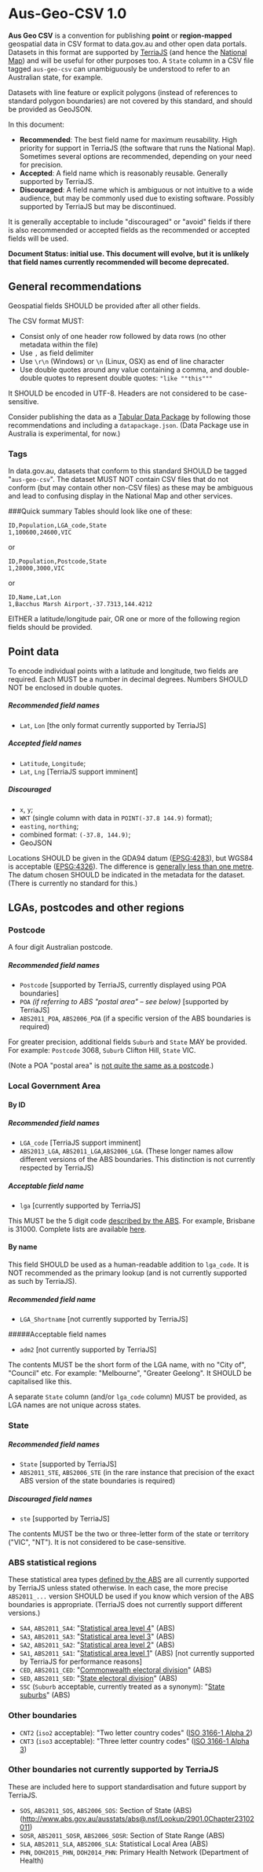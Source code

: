 # Aus-Geo-CSV 1.0

**Aus Geo CSV** is a convention for publishing **point** or **region-mapped** geospatial data in CSV format to data.gov.au and other open data portals. Datasets in this format are supported by [TerriaJS](https://github.com/terriajs/terriajs) (and hence the [National Map](http://nationalmap.gov.au/)) and will be useful for other purposes too. A `State` column in a CSV file tagged `aus-geo-csv` can unambiguously be understood to refer to an Australian state, for example.

Datasets with line feature or explicit polygons (instead of references to standard polygon boundaries) are not covered by this standard, and should be provided as GeoJSON.

In this document:

* **Recommended**: The best field name for maximum reusability. High priority for support in TerriaJS (the software that runs the National Map). Sometimes several options are recommended, depending on your need for precision.
* **Accepted**: A field name which is reasonably reusable. Generally supported by TerriaJS.
* **Discouraged**: A field name which is ambiguous or not intuitive to a wide audience, but may be commonly used due to existing software. Possibly supported by TerriaJS but may be discontinued.

It is generally acceptable to include "discouraged" or "avoid" fields if there is also recommended or accepted fields as the recommended or accepted fields will be used.

**Document Status: initial use. This document will evolve, but it is unlikely that field names currently recommended will become deprecated.**

## General recommendations

Geospatial fields SHOULD be provided after all other fields.

The CSV format MUST:

* Consist only of one header row followed by data rows (no other metadata within the file)
* Use `,` as field delimiter
* Use `\r\n` (Windows) or `\n` (Linux, OSX) as end of line character
* Use double quotes around any value containing a comma, and double-double quotes to represent double quotes: `"like ""this"""`

It SHOULD be encoded in UTF-8. Headers are not considered to be case-sensitive.

Consider publishing the data as a [Tabular Data Package](http://dataprotocols.org/tabular-data-package/) by following those recommendations and including a `datapackage.json`. (Data Package use in Australia is experimental, for now.)

### Tags
In data.gov.au, datasets that conform to this standard SHOULD be tagged "`aus-geo-csv`". The dataset MUST NOT contain CSV files that do not conform (but may contain other non-CSV files) as these may be ambiguous and lead to confusing display in the National Map and other services.

###Quick summary
Tables should look like one of these:

```
ID,Population,LGA_code,State
1,100600,24600,VIC
```

or

```
ID,Population,Postcode,State
1,28000,3000,VIC
```

or

```
ID,Name,Lat,Lon
1,Bacchus Marsh Airport,-37.7313,144.4212
```

EITHER a latitude/longitude pair, OR one or more of the following region fields should be provided.


## Point data

To encode individual points with a latitude and longitude, two fields are required. Each MUST be a number in decimal degrees. Numbers SHOULD NOT be enclosed in double quotes.

##### Recommended field names
* `Lat`, `Lon` [the only format currently supported by TerriaJS]

##### Accepted field names
* `Latitude`, `Longitude`; 
* `Lat`, `Lng` [TerriaJS support imminent]

##### Discouraged
* `x`, `y`; 
* `WKT` (single column with data in `POINT(-37.8 144.9)` format); 
* `easting`, `northing`; 
* combined format: `(-37.8, 144.9)`; 
* GeoJSON

Locations SHOULD be given in the GDA94 datum ([EPSG:4283](http://spatialreference.org/ref/epsg/4283/)), but WGS84 is acceptable ([EPSG:4326](http://spatialreference.org/ref/epsg/4326/)). The difference is [generally less than one metre](http://www.geoproject.com.au/gda.faq.html). The datum chosen SHOULD be indicated in the metadata for the dataset. (There is currently no standard for this.)

## LGAs, postcodes and other regions 

### Postcode

A four digit Australian postcode.

##### Recommended field names 
* `Postcode` [supported by TerriaJS, currently displayed using POA boundaries]
* `POA` *(if referring to ABS "postal area" – see below)* [supported by TerriaJS]
* `ABS2011_POA`, `ABS2006_POA` (if a specific version of the ABS boundaries is required) 

For greater precision, additional fields `Suburb` and `State` MAY be provided. For example: `Postcode` 3068, `Suburb` Clifton Hill, `State` VIC.

(Note a POA "postal area" is [not quite the same as a postcode](http://www.abs.gov.au/websitedbs/censushome.nsf/home/factsheetspoa?opendocument&navpos=450).) 

### Local Government Area
#### By ID
##### Recommended field names
* `LGA_code` [TerriaJS support imminent]
* `ABS2013_LGA`, `ABS2011_LGA`,`ABS2006_LGA`. (These longer names allow different versions of the ABS boundaries. This distinction is not currently respected by TerriaJS)

##### Acceptable field name
* `lga` [currently supported by TerriaJS]

This MUST be the 5 digit code [described by the ABS](http://www.abs.gov.au/AUSSTATS/abs@.nsf/DetailsPage/1270.0.55.003July%202011). For example, Brisbane is 31000. Complete lists are available [here](http://www.abs.gov.au/AUSSTATS/abs@.nsf/DetailsPage/1270.0.55.003July%202011).

#### By name
This field SHOULD be used as a human-readable addition to `lga_code`. It is NOT recommended as the primary lookup (and is not currently supported as such by TerriaJS). 

##### Recommended field name
* `LGA_Shortname` [not currently supported by TerriaJS]

#####Acceptable field names
* `adm2` [not currently supported by TerriaJS]

The contents MUST be the short form of the LGA name, with no "City of", "Council" etc. For example: "Melbourne", "Greater Geelong". It SHOULD be capitalised like this. 

A separate `State` column (and/or `lga_code` column) MUST be provided, as LGA names are not unique across states.

### State

##### Recommended field names
* `State` [supported by TerriaJS]
* `ABS2011_STE`, `ABS2006_STE` (in the rare instance that precision of the exact ABS version of the state boundaries is required)

##### Discouraged field names
* `ste` [supported by TerriaJS]

The contents MUST be the two or three-letter form of the state or territory ("VIC", "NT"). It is not considered to be case-sensitive.

### ABS statistical regions

These statistical area types [defined by the ABS](http://www.abs.gov.au/websitedbs/d3310114.nsf/home/australian+statistical+geography+standard+%28asgs%29) are all currently supported by TerriaJS unless stated otherwise. In each case, the more precise `ABS2011_...` version SHOULD be used if you know which version of the ABS boundaries is appropriate. (TerriaJS does not currently support different versions.)

* `SA4`, `ABS2011_SA4`: "[Statistical area level 4](http://www.abs.gov.au/ausstats/abs@.nsf/0/B01A5912123E8D2BCA257801000C64F2)" (ABS)
* `SA3`, `ABS2011_SA3`: "[Statistical area level 3](http://www.abs.gov.au/ausstats/abs@.nsf/Latestproducts/E7369D1FCE596315CA257801000C64E5)" (ABS)
* `SA2`, `ABS2011_SA2`: "[Statistical area level 2](http://www.abs.gov.au/ausstats/abs@.nsf/Latestproducts/88F6A0EDEB8879C0CA257801000C64D9)" (ABS)
* `SA1`, `ABS2011_SA1`: "[Statistical area level 1](http://www.abs.gov.au/ausstats/abs@.nsf/0/7CAFD05E79EB6F81CA257801000C64CD)" (ABS) [not currently supported by TerriaJS for performance reasons]
* `CED`, `ABS2011_CED`: "[Commonwealth electoral division](http://www.abs.gov.au/ausstats/abs@.nsf/0/9C8331F55896F9C5CA2578D40012CF99?opendocument)" (ABS)
* `SED`, `ABS2011_SED`: "[State electoral division](http://www.abs.gov.au/ausstats/abs@.nsf/Latestproducts/94496C7EA68A1522CA2578D40012CFB8)" (ABS)
* `SSC` (`Suburb` acceptable, currently treated as a synonym): "[State suburbs](http://www.abs.gov.au/AUSSTATS/abs@.nsf/Previousproducts/2C6132C0B332C336CA2578D40012CF76)" (ABS)

### Other boundaries

* `CNT2` (`iso2` acceptable): "Two letter country codes" ([ISO 3166-1 Alpha 2](https://en.wikipedia.org/wiki/ISO_3166-1_alpha-2))
* `CNT3` (`iso3` acceptable): "Three letter country codes" ([ISO 3166-1 Alpha 3](https://en.wikipedia.org/wiki/ISO_3166-1_alpha-3))

### Other boundaries not currently supported by TerriaJS
These are included here to support standardisation and future support by TerriaJS.

* `SOS`, `ABS2011_SOS`, `ABS2006_SOS`: Section of State (ABS) (http://www.abs.gov.au/ausstats/abs@.nsf/Lookup/2901.0Chapter23102011)
* `SOSR`, `ABS2011_SOSR`, `ABS2006_SOSR`: Section of State Range (ABS)
* `SLA`, `ABS2011_SLA`, `ABS2006_SLA`: Statistical Local Area (ABS)
* `PHN`, `DOH2015_PHN`, `DOH2014_PHN`: Primary Health Network (Department of Health)